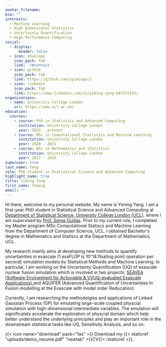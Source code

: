 ```yaml
---
avatar_filename: 
bio: ""
interests: 
  - Machine Learning
  - High Dimensional Statistics 
  - Uncertainty Quantification
  - High Performance Computing
social:
  - display:
      header: false
  - icon: envelope
    icon_pack: fab
    link: '/#contact'
  - icon: github
    icon_pack: fab
    link: https://github.com/yyimingucl
  - icon: linkedin
    icon_pack: fab
    link: https://www.linkedin.com/in/yiming-yang-b87b72193/
organizations:
  - name: University College London
    url: https://www.ucl.ac.uk/
education:
  courses:
    - course: PhD in Statistics and Advanced Computing   
      institution: University College London
      year: 2022 - present
    - course: MSc in Computational Statistics and Machine Learning
      institution: University College London
      year: 2020 - 2021
    - course: BSc in Mathematics and Statistics
      institution: University College London
      year: 2017 - 2020
superuser: true
last_name: Yang
role: PhD Student in Statistical Science and Advanced Computing
highlight_name: true
title: Yiming Yang
first_name: Yiming
email: ""
---
```

Hi there, welcome to my personal website. My name is Yiming Yang. I am a first-year PhD student in Statistical Science and Advanced Computing at [Department of Statistical Science, University College London (UCL)](https://www.ucl.ac.uk/statistics/), where I am supervised by [Prof. Serge Guillas](https://www.ucl.ac.uk/statistics/people/sergeguillas). Prior to my current role, I completed my Master program MSc Computational Statiscs and Machine Learning from the Department of Computer Science, UCL. I obtained Bachelor's degree in Mathematics and Statiscs at the Department of Mathematics, UCL. 

My research mainly aims at developing new methods to quantify uncertainties in exascale (1 exaFLOP is 10^18 floating point operation per second) simulation models by Statistical Methods and Machine Learning. In partcular, I am working on the Uncertainty Quantification (UQ) of exascale nuclear fusion simulation which is involved in two projects: [SEAVEA (Software Environment for Actionable & VVUQ-evaluated Exascale Applications) ](https://www.seavea-project.org/)and AQUIFER (Advanced Quantification of Uncertainties In Fusion modelling at the Exascale with model order Reducation).

Currently, I am researching the methodolgies and applications of Linked Gaussian Process (GP) for emulating large-scale coupled physcial simulation with high-dimensional intermediate variables. The emulation will siginificately accelerate the exploration of physcial domain which help better understand the underlying principles and play an important role in the downstream statistical tasks like UQ, Sensitivity Analysis, and so on.

<!-- My main research topic is uncertainty quantification for exscale tokamak nuclear simulation, which covers many areas like sensivity analysis, stochastic modelling, computational fluid dynamics, and etc. Currently, I focus on the surrogate modelling for some exscale simulation codes for tokamak nuclear fusion including gaussian process, polynomial regression, and neural networks. Apart from my PhD research, I am also interested in general machine learning tasks, like computer vision and reinforcement learning. -->

{{< icon name="download" pack="fas" >}} Download my {{< staticref "uploads/demo_resume.pdf" "newtab" >}}CV{{< /staticref >}}.